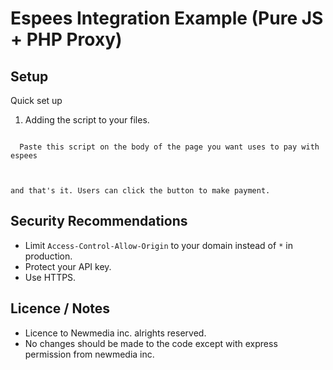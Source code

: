 # Espees Integration Example (Pure JS + PHP Proxy)

## Setup
Quick set up

1. Adding the script to your files.
<code>
  Paste this script on the body of the page you want uses to pay with espees
  <script src="url?token=<your token>"> 
  </code>

## Locally hosted setup.

1. Download the zip file of the pluggin from the from here
   <a href=""></a>

2. Unzip the zip file and place it on your root directory
3. Replace placeholders token:
   - Open the espeesdata.txt file and add your token to the file
   - Token = `<your-token>`


## Usage
   <code>
     <div id="espees-button"></div>
      set width as need for your design.
      
Initialise the function in your script like this:
 <script>
    Espees.init({
      amount: "amount",
      sku: "<Product_identity>",
      narration: "<Example Product>",
      merchant_wallet: "Merchant-wallet-address",
      success_url: "success.html",
      fail_url: "failure.html",
      token : "<your token>"
    });
  </script> 
  and that's it. Users can click the button to make payment.
</code> 



## Security Recommendations

- Limit `Access-Control-Allow-Origin` to your domain instead of `*` in production.
- Protect your API key.
- Use HTTPS.

## Licence / Notes
- Licence to Newmedia inc. alrights reserved.
- No changes should be made to the code except with express permission from newmedia inc.
